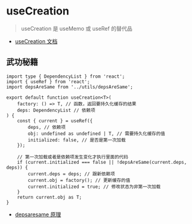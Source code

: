 <!--
 * @Author: wanghaofeng
 * @Date: 2023-06-21 10:07:12
 * @LastEditors: wanghaofeng
 * @LastEditTime: 2023-06-21 10:12:52
 * @FilePath: \whf-hooks-analysis\hooks\ahooks\1-12-useCreation.md
-->

# useCreation

> useCreation 是 useMemo 或 useRef 的替代品

- [useCreation 文档](https://ahooks.js.org/zh-CN/hooks/use-creation)

## 武功秘籍

```ts{16-20 }
import type { DependencyList } from 'react';
import { useRef } from 'react';
import depsAreSame from '../utils/depsAreSame';

export default function useCreation<T>(
	factory: () => T, // 函数，返回要持久化缓存的结果
	deps: DependencyList // 依赖项
) {
	const { current } = useRef({
		deps, // 依赖项
		obj: undefined as undefined | T, // 需要持久化缓存的值
		initialized: false, // 是否是第一次加载
	});

	// 第一次加载或者是依赖项发生变化才执行里面的代码
	if (current.initialized === false || !depsAreSame(current.deps, deps)) {
		current.deps = deps; // 跟新依赖项
		current.obj = factory(); // 更新缓存的值
		current.initialized = true; // 修改状态为非第一次加载
	}
	return current.obj as T;
}
```

- [depsaresame 原理](./4-01-工具函数.html#depsaresame)
